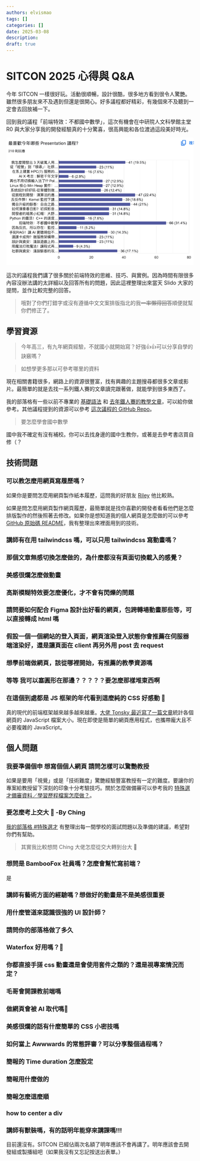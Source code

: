 ```yaml
---
authors: elvismao
tags: []
categories: []
date: 2025-03-08
description:
draft: true
---
```


# SITCON 2025 心得與 Q&A

今年 SITCON 一樣很好玩。活動很順暢，設計很酷，很多地方看到很令人驚艷。雖然很多朋友來不及遇到但還是很開心。好多議程都好精彩，有幾個來不及聽到一定會去回放補一下。

回到我的議程「前端特效：不都國中數學」，這次有機會在中研院人文科學館主堂 R0 與大家分享我的開發經驗真的十分驚喜，很高興能和各位渡過這段美好時光。

![感謝 Hans 提供回饋表單統計](vote-1.webp)

這次的議程我們講了很多關於前端特效的思維、技巧、與實例。因為時間有限很多內容沒辦法講的太詳細以及回答所有的問題，因此這裡整理出來當天 Slido 大家的提問，並作比較完整的回答。

> 哦對了你們打錯字或沒有遵循中文文案排版指北的我~~一率懶得回答~~順便就幫你們修正了。

## 學習資源

> 今年高三，有九年網頁經驗，不就國小就開始寫？好強👍👍可以分享自學的訣竅嗎？

> 如想學更多那以可參考哪里的資料

現在相關書籍很多，網路上的資源很豐富，找有興趣的主題搜尋都很多文章或影片。最簡單的就是去找一系列鐵人賽的文章讀完跟著做，就能學到很多東西了。

我的部落格有一些以前不專業的 [基礎語法](https://emtech.cc/category/%E7%A8%8B%E5%BC%8F%E6%95%99%E5%AD%B8) 和 [去年鐵人賽的教學文章](https://emtech.cc/category/%E7%B6%B2%E9%A0%81%E9%96%8B%E7%99%BC)，可以給你做參考。其他議程提到的資源可以參考 [這次議程的 GitHub Repo](https://github.com/Edit-Mr/SITCON2025)。

> 要怎麼學會國中數學

國中我不確定有沒有補校。你可以去找身邊的國中生教你，或著是去參考書店買自修（？

## 技術問題

### 可以教怎麼用網頁寫履歷嗎？

如果你是要問怎麼用網頁製作紙本履歷，這問我的好朋友 [Riley](https://github.com/rileychh) 他比較熟。

如果是問怎麼用網頁製作網頁履歷，最簡單就是找你喜歡的開發者看看他們是怎麼排版製作的然後照著去修改。如果你是想知道我的個人網頁是怎麼做的可以參考 [GitHub 原始碼 README](https://github.com/Edit-Mr/intro)，我有整理出來裡面用到的技術。

### 講師有在用 tailwindcss 嗎，可以只用 tailwindcss 寫動畫嗎？

### 那個文章無感切換怎麼做的，為什麼都沒有頁面切換載入的感覺？

### 美感很爛怎麼做動畫

### 高斯模糊特效要怎麼優化，才不會有閃爍的問題

### 請問要如何配合 Figma 設計出好看的網頁，包跨轉場動畫那些等，可以直接轉成 html 嗎

### 假設一個一個網站的登入頁面，網頁渲染登入狀態你會推薦在伺服器端渲染好，還是讓頁面在 client 再另外用 post 去 request

### 想學前端做網頁，該從哪裡開始，有推薦的教學資源嗎

### 等等 我可以塞圓形在那邊？？？？？要怎麼那樣堆東西啊

### 在這個到處都是 JS 框架的年代看到這麼純的 CSS 好感動 🥺

真的現代的前端框架越來越多越來越重。[大佬 Tonsky 最近寫了一篇文章](https://tonsky.me/blog/js-bloat/)統計各個網頁的 JavaScript 檔案大小。現在即使是簡單的網頁應用程式，也攜帶龐大且不必要複雜的 JavaScript。

## 個人問題

### 我要準備個申 想寫個個人網頁 請問怎樣可以驚艷教授

如果是要用「視覺」或是「技術難度」驚艷經驗豐富教授有一定的難度。要讓你的專案給教授留下深刻的印象十分考驗技巧。關於怎麼做備審可以參考我的 [特殊選才備審資料／學習歷程檔案怎麼做？](https://emtech.cc/p/srecruit-cv)。

### 要怎麼考上交大 🛐 -By Ching

[我的部落格 #特殊選才](https://emtech.cc/tag/%E7%89%B9%E6%AE%8A%E9%81%B8%E6%89%8D) 有整理出每一間學校的面試問題以及準備的建議，希望對你們有幫助。

> 其實我比較想問 Ching 大佬怎麼從交大轉到台大 🛐

### 想問是 BambooFox 社員嗎？怎麼會幫忙寫前端？

是

### 講師有藝術方面的經驗嗎？想做好的動畫是不是美感很重要

### 用什麼管道來認識很強的 UI 設計師？

### 請問你的部落格做了多久

### Waterfox 好用嗎？🥺

### 你都直接手搓 css 動畫還是會使用套件之類的？還是視專案情況而定？

### 毛哥會開課教前端嗎

### 做網頁會被 AI 取代嗎🥹

### 美感很爛的話有什麼簡單的 CSS 小密技嗎

### 如何當上 Awwwards 的常態評審？可以分享整個過程嗎？

### 簡報的 Time duration 怎麼設定

### 簡報用什麼做的

### 簡報怎麼這麼順

### how to center a div

### 講師有獸裝嗎，有的話明年能穿來講課嗎!!!

目前還沒有。SITCON 已經佔兩次名額了明年應該不會再講了。明年應該會去開發組或製播組吧（如果我沒有又忘記按送出表單。）
